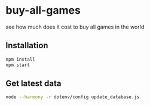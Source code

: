 # buy-all-games
see how much does it cost to buy all games in the world

## Installation
```bash
npm install
npm start
```

## Get latest data
```bash
node --harmony -r dotenv/config update_database.js
```